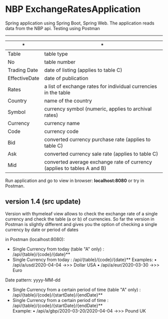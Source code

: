 
# NBP ExchangeRatesApplication 
Spring application using Spring Boot, Spring Web. The application reads data from the NBP api. Testing using Postman 

------------


| * | * |
| ------ | ------ |
| Table | table type |
| No | table number |
| Trading Date | date of listing (applies to table C) |
| EffectiveDate | date of publication |
| Rates | a list of exchange rates for individual currencies in the table |
| Country | name of the country |
| Symbol | currency symbol (numeric, applies to archival rates) |
| Currency | currency name |
| Code | currency code |
| Bid | converted currency purchase rate (applies to table C) |
| Ask |converted currency sale rate (applies to table C)|
| Mid | converted average exchange rate of currency (applies to tables A and B) |



Run application and go to view in browser: **localhost:8080** or try in Postman.

version 1.4 (src update)
------------
 Version with thymeleaf view allows to check the exchange rate of a single currency and check the table (a or b) of currencies. So far the version in Postman is slightly different and gives you the option of checking a single currency by date or period of dates

in Postman (localhost:8080):

* Single Currency from today (table "A" only) : /api/{table}/{code}/{date}**
* Single Currency from today  : /api/{table}/{code}/{date}**
Examples:
• /api/a/usd/2020-04-04 ->>> Dollar USA 
• /api/a/eur/2020-03-30 ->>> Euro

Date pattern: yyyy-MM-dd

* Single Currency from a certain period of time (table "A" only) : /api/{table}/{code}/{startDate}/{endDate}**  
* Single Currency from a certain period of time : /api/{table}/{code}/{startDate}/{endDate}**  
 Example:
• /api/a/gbp/2020-03-20/2020-04-04 ->>> Pound UK


